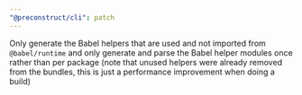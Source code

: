 ```yaml
---
"@preconstruct/cli": patch
---
```


Only generate the Babel helpers that are used and not imported from `@babel/runtime` and only generate and parse the Babel helper modules once rather than per package (note that unused helpers were already removed from the bundles, this is just a performance improvement when doing a build)

